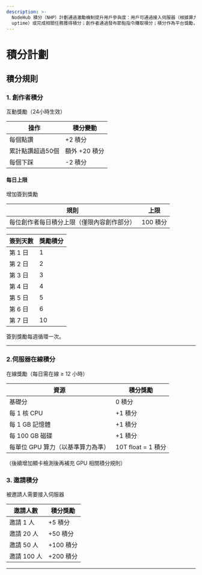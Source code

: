 ```yaml
---
description: >-
  NodeHub 積分（NHP）計劃通過激勵機制提升用戶參與度：用戶可通過接入伺服器（根據算力大小和在線時長
  uptime）或完成相關任務獲得積分；創作者通過發布節點指令賺取積分；積分作為平台獎勵，增強生態活躍度，其具體使用方式和未來權益將在後續公布。
---
```


# 積分計劃

## **積分規則**

### 1. 創作者積分

互動獎勵（24小時生效）

| 操作        | 積分變動      |
| --------- | --------- |
| 每個點讚      | +2 積分     |
| 累計點讚超過50個 | 額外 +20 積分 |
| 每個下踩      | -2 積分     |

#### 每日上限

增加簽到獎勵

| 規則                    | 上限     |
| --------------------- | ------ |
| 每位創作者每日積分上限（僅限內容創作部分） | 100 積分 |

| 簽到天數  | 獎勵積分 |
| ----- | ---- |
| 第 1 日 | 1    |
| 第 2 日 | 2    |
| 第 3 日 | 3    |
| 第 4 日 | 4    |
| 第 5 日 | 5    |
| 第 6 日 | 6    |
| 第 7 日 | 10   |

簽到獎勵每週循環一次。

***

### 2.伺服器在線積分

在線獎勵（每日需在線 ≥ 12 小時）

| 資源                  | 積分獎勵             |
| ------------------- | ---------------- |
| 基礎分                 | 0 積分             |
| 每 1 核 CPU           | +1 積分            |
| 每 1 GB 記憶體          | +1 積分            |
| 每 100 GB 磁碟         | +1 積分            |
| 每單位 GPU 算力（以基準算力為準） | 10T float = 1 積分 |

（後續增加顯卡檢測後再補充 GPU 相關積分規則）

### 3. 邀請積分

被邀請人需要接入伺服器

| 邀請人數     | 積分獎勵    |
| -------- | ------- |
| 邀請 1 人   | +5 積分   |
| 邀請 20 人  | +50 積分  |
| 邀請 50 人  | +100 積分 |
| 邀請 100 人 | +200 積分 |



***
